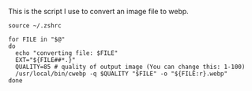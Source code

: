 



This is the script I use to convert an image file to webp.
```
source ~/.zshrc

for FILE in "$@"
do
  echo "converting file: $FILE"
  EXT="${FILE##*.}"
  QUALITY=85 # quality of output image (You can change this: 1-100)
  /usr/local/bin/cwebp -q $QUALITY "$FILE" -o "${FILE:r}.webp"
done
```